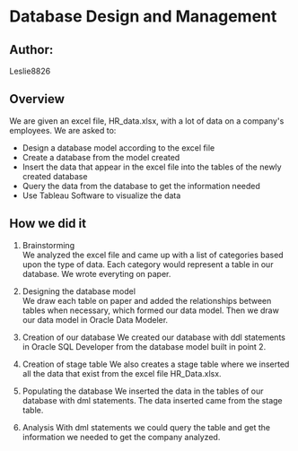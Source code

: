 # Database Design and Management

## Author: 
Leslie8826

## Overview
We are given an excel file, HR_data.xlsx, with a lot of data on a company's employees. We are asked to:
  - Design a database model according to the excel file
  - Create a database from the model created
  - Insert the data that appear in the excel file into the tables of the newly created database
  - Query the data from the database to get the information needed
  - Use Tableau Software to visualize the data

## How we did it
1. Brainstorming <br>
We analyzed the excel file and came up with a list of categories based upon the type of data. Each category would represent a table in our database. We wrote everyting on paper.

2. Designing the database model <br>
We draw each table on paper and added the relationships between tables when necessary, which formed our data model. Then we draw our data model in Oracle Data Modeler.

3. Creation of our database
We created our database with ddl statements in Oracle SQL Developer from the database model built in point 2.

4. Creation of stage table
We also creates a stage table where we inserted all the data that exist from the excel file HR_Data.xlsx.

5. Populating the database
We inserted the data in the tables of our database with dml statements. The data inserted came from the stage table.

6. Analysis
With dml statements we could query the table and get the information we needed to get the company analyzed.
